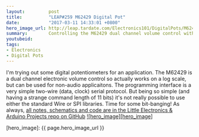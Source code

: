 ```yaml
---
layout:         post
title:          "LEAP#259 M62429 Digital Pot"
date:           "2017-03-11 14:33:01 +0800"
hero_image_url: http://leap.tardate.com/Electronics101/DigitalPots/M62429/assets/M62429_build.jpg
summary:        Controlling the M62429 dual channel volume control with an Arduino
youtubeid:
tags:
- Electronics
- Digital Pots
---
```


I'm trying out some digital potentiometers for an application.
The M62429 is a dual channel electronic volume control so actually works on a log scale, but can be used for non-audio applicaitons.
The programming interface is a very simple two-wire (data, clock) serial protocol.
But being so simple (and having a strange command length of 11 bits) it's not really possible to use either
the standard Wire or SPI libraries. Time for some bit-banging!
As always, [all notes, schematics and code are in the Little Electronics & Arduino Projects repo on GitHub][project]
[![hero_image][hero_image]][project]

[leap]: http://leap.tardate.com
[project]: https://github.com/tardate/LittleArduinoProjects/tree/master/Electronics101/DigitalPots/M62429
[hero_image]: {{ page.hero_image_url }}
